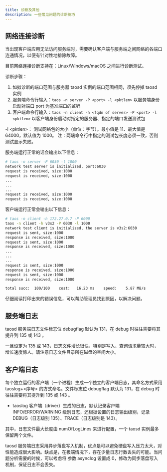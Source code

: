 ```yaml
---
title: 诊断及其他
description: 一些常见问题的诊断技巧
---
```


## 网络连接诊断

当出现客户端应用无法访问服务端时，需要确认客户端与服务端之间网络的各端口连通情况，以便有针对性地排除故障。

目前网络连接诊断支持在：Linux/Windows/macOS 之间进行诊断测试。

诊断步骤：

1. 如拟诊断的端口范围与服务器 taosd 实例的端口范围相同，须先停掉 taosd 实例
2. 服务端命令行输入：`taos -n server -P <port> -l <pktlen>` 以服务端身份启动对端口 port 为基准端口的监听
3. 客户端命令行输入：`taos -n client -h <fqdn of server> -P <port> -l <pktlen>` 以客户端身份启动对指定的服务器、指定的端口发送测试包

-l <pktlen\>： 测试网络包的大小（单位：字节）。最小值是 11、最大值是 64000，默认值为 1000。
注：两端命令行中指定的测试包长度必须一致，否则测试显示失败。

服务端运行正常的话会输出以下信息：

```bash
# taos -n server -P 6030 -l 1000
network test server is initialized, port:6030
request is received, size:1000
request is received, size:1000
...
...
...
request is received, size:1000
request is received, size:1000
```

客户端运行正常会输出以下信息：

```bash
# taos -n client -h 172.27.0.7 -P 6000
taos -n client -h v3s2 -P 6030 -l 1000
network test client is initialized, the server is v3s2:6030
request is sent, size:1000
response is received, size:1000
request is sent, size:1000
response is received, size:1000
...
...
...
request is sent, size:1000
response is received, size:1000
request is sent, size:1000
response is received, size:1000

total succ:  100/100	cost:   16.23 ms	speed:    5.87 MB/s
```

仔细阅读打印出来的错误信息，可以帮助管理员找到原因，以解决问题。

## 服务端日志

taosd 服务端日志文件标志位 debugflag 默认为 131，在 debug 时往往需要将其提升到 135 或 143 。

一旦设定为 135 或 143，日志文件增长很快，特别是写入、查询请求量较大时，增长速度惊人。请注意日志文件目录所在磁盘的空间大小。

## 客户端日志

每个独立运行的客户端（一个进程）生成一个独立的客户端日志，其命名方式采用 taoslog+<序号> 的方式命名。文件标志位 debugflag 默认为 131，在 debug 时往往需要将其提升到 135 或 143 。

- taoslog 客户端（driver）生成的日志，默认记录客户端 INFO/ERROR/WARNING 级别日志，还根据设置的日志输出级别，记录 DEBUG（日志级别 135）、TRACE（日志级别是 143）。

其中，日志文件最大长度由 numOfLogLines 来进行配置，一个 taosd 实例最多保留两个文件。

taosd 服务端日志采用异步落盘写入机制，优点是可以避免硬盘写入压力太大，对性能造成很大影响。缺点是，在极端情况下，存在少量日志行数丢失的可能。当问题分析需要的时候，可以考虑将 参数 asynclog 设置成 0，修改为同步落盘写入机制，保证日志不会丢失。
